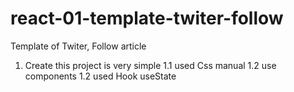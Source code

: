 # react-01-template-twiter-follow
Template of Twiter, Follow article

1. Create this project is very simple
  1.1 used Css manual
  1.2 use components
  1.2 used Hook useState
